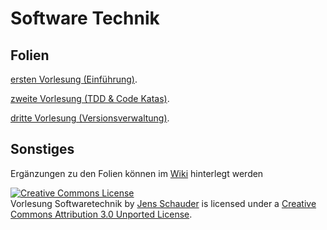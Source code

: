 Software Technik
================

Folien
------

[ersten Vorlesung (Einführung)](http://slid.es/jensschauder/softwaretechnik-lesson1).

[zweite Vorlesung (TDD & Code Katas)](http://slid.es/jensschauder/softwaretechnik-lesson2).

[dritte Vorlesung (Versionsverwaltung)](https://slid.es/jensschauder/softwaretechnik-lesson-3).

Sonstiges
---------

Ergänzungen zu den Folien können im [Wiki](https://github.com/schauder/softwaretechnik/wiki) hinterlegt werden


<a rel="license" href="http://creativecommons.org/licenses/by/3.0/deed.en_US"><img alt="Creative Commons License" style="border-width:0" src="http://i.creativecommons.org/l/by/3.0/88x31.png" /></a><br /><span xmlns:dct="http://purl.org/dc/terms/" property="dct:title">Vorlesung Softwaretechnik</span> by <a xmlns:cc="http://creativecommons.org/ns#" href="https://github.com/schauder/softwaretechnik" property="cc:attributionName" rel="cc:attributionURL">Jens Schauder</a> is licensed under a <a rel="license" href="http://creativecommons.org/licenses/by/3.0/deed.en_US">Creative Commons Attribution 3.0 Unported License</a>.
